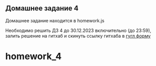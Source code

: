 ## Домашнее задание 4

Домашнее задание находится в homework.js

Необходимо решить ДЗ 4 до 30.12.2023 включительно (до 23:59), залить решение на гитхаб и скинуть ссылку гитхаба в [гугл форму](https://docs.google.com/forms/d/e/1FAIpQLSfLfwzWIEhtfF40s4oVKEFtNOHYRNNHUWK3bTPMxBaAwr_O7g/viewform)
# homework_4
